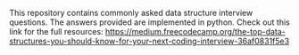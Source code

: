 This repository contains commonly asked data structure interview questions. The answers provided are implemented in python.
Check out this link for the full resources: https://medium.freecodecamp.org/the-top-data-structures-you-should-know-for-your-next-coding-interview-36af0831f5e3